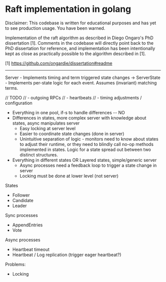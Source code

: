 Raft implementation in golang
=============================

Disclaimer: This codebase is written for educational purposes and has yet to see production usage. You have been
warned.

Implementation of the raft algorithm as described in Diego Ongaro's PhD dissertation [1]. Comments in the codebase
will directly point back to the PhD dissertation for reference, and implementation has been intentionally kept as close
as practically possible to the algorithm described in [1].

[1] https://github.com/ongardie/dissertation#readme

----

Server - Implements timing and term triggered state changes
->
ServerState - Implements per-state logic for each event. Assumes (invariant) matching terms.

// TODO
// - outgoing RPCs
// - heartbeats
// - timing adjustments / configuration


- Everything in one pool, if-s to handle differences -- NO
- Differences in states, more complex server with knowledge about states, async manipulates server
  - Easy locking at server level
  - Easier to coordinate state changes (done in server)
  - Unintuitive separation of logic - monitors need to know about states to adjust their runtime, or they need to
    blindly call no-op methods implemented in states. Logic for a state spread out between two distinct structures.
- Everything in different states OR Layered states, simple/generic server
  - Async processes need a feedback loop to trigger a state change in server
  - Locking must be done at lower level (not server)


States
- Follower
- Candidate
- Leader

Sync processes
- AppendEntries
- Vote

Async processes
- Heartbeat timeout
- Heartbeat / Log replication (trigger eager heartbeat?)

Problems:
- Locking
